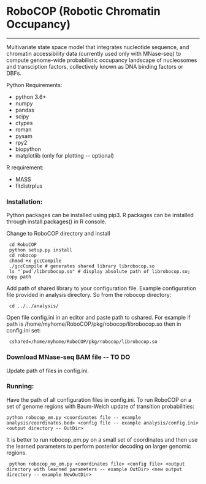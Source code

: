 # RoboCOP (Robotic Chromatin Occupancy)
---------------------------------------------------------------------------
Multivariate state space model that integrates nucleotide sequence, and
chromatin accessibility data (currently used only with MNase-seq) to
compute genome-wide probabilistic occupancy landscape of nucleosomes and transciption
factors, collectively known as DNA binding factors or DBFs.

Python Requirements:
- python 3.6+
- numpy
- pandas
- scipy
- ctypes
- roman
- pysam
- rpy2
- biopython
- matplotlib (only for plotting -- optional)

R requirement:
- MASS
- fitdistrplus

### Installation:

Python packages can be installed using pip3. R packages can be installed
through install.packages() in R console.

Change to RoboCOP directory and install

```
 cd RoboCOP
 python setup.py install
 cd robocop
 chmod +x gccCompile
 ./gccCompile # generates shared library librobocop.so
 ls "`pwd`/librobocop.so" # display absolute path of librobocop.so; copy path
```

Add path of shared library to your configuration file. Example
configuration file provided in analysis directory. So from the robocop
directory:

```
 cd ../../analysis/
```

Open file config.ini in an editor and paste path to cshared. For example if
path is /home/myhome/RoboCOP/pkg/robocop/librobocop.so then in config.ini set:

```
 cshared=/home/myhome/RoboCOP/pkg/robocop/librobocop.so
```

### Download MNase-seq BAM file -- TO DO

Update path of files in config.ini.

### Running:

Have the path of all configuration files in config.ini. To run RoboCOP on a
set of genome regions with Baum-Welch update of transition probabilities:

```
python robocop_em.py <coordinates file -- example analysis/coordinates.bed> <config file -- example analysis/config.ini> <output directory -- OutDir>
```

It is better to run robocop_em.py on a small set of coordinates and then
use the learned parameters to perform posterior decoding on larger
genomic regions.

```
 python robocop_no_em.py <coordinates file> <config file> <output directory with learned parameters -- example OutDir> <new output directory -- example NewOutDir>
```
